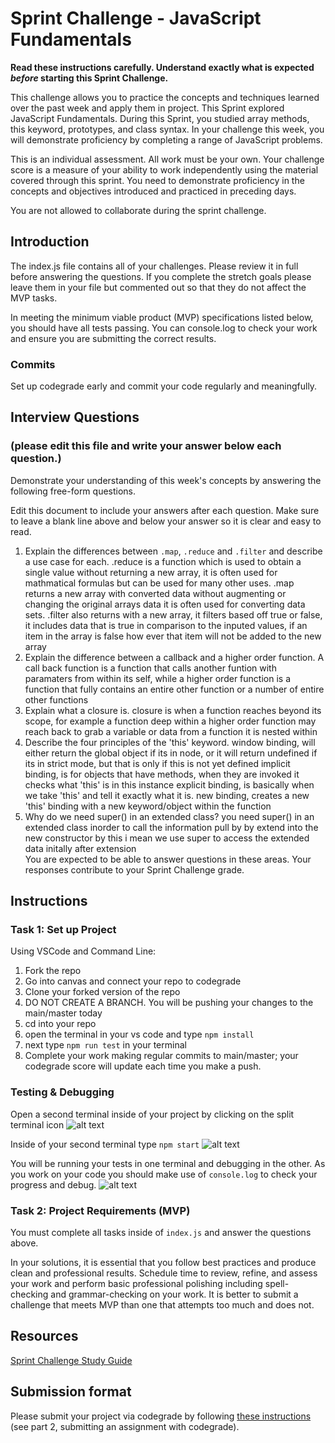 # Sprint Challenge - JavaScript Fundamentals

**Read these instructions carefully. Understand exactly what is expected _before_ starting this Sprint Challenge.**

This challenge allows you to practice the concepts and techniques learned over the past week and apply them in project. This Sprint explored JavaScript Fundamentals. During this Sprint, you studied array methods, this keyword, prototypes, and class syntax. In your challenge this week, you will demonstrate proficiency by completing a range of JavaScript problems.

This is an individual assessment. All work must be your own. Your challenge score is a measure of your ability to work independently using the material covered through this sprint. You need to demonstrate proficiency in the concepts and objectives introduced and practiced in preceding days.

You are not allowed to collaborate during the sprint challenge. 

## Introduction

The index.js file contains all of your challenges. Please review it in full before answering the questions. If you complete the stretch goals please leave them in your file but commented out so that they do not affect the MVP tasks. 

In meeting the minimum viable product (MVP) specifications listed below, you should have all tests passing. You can console.log to check your work and ensure you are submitting the correct results. 

### Commits

Set up codegrade early and commit your code regularly and meaningfully. 

## Interview Questions
### (please edit this file and write your answer below each question.)
Demonstrate your understanding of this week's concepts by answering the following free-form questions.

Edit this document to include your answers after each question. Make sure to leave a blank line above and below your answer so it is clear and easy to read.

1. Explain the differences between `.map`, `.reduce` and `.filter` and describe a use case for each. 
.reduce is a function which is used to obtain a single value without returning a new array, it is often used for mathmatical formulas but can be used for many other uses.
.map returns a new array with converted data without augmenting or changing the original arrays data it is often used for converting data sets.
.filter also returns with a new array, it filters based off true or false, it includes data that is true in comparison to the inputed values, if an item in the array is false how ever that item will not be added to the new array
2. Explain the difference between a callback and a higher order function.
A call back function is a function that calls another funtion with paramaters from within its self, while a higher order function is a function that fully contains an entire other function or a number of entire other functions
3. Explain what a closure is.
closure is when a function reaches beyond its scope, for example a function deep within a higher order function may reach back to grab a variable or data from a function it is nested within
4. Describe the four principles of the 'this' keyword.
window binding, will either return the global object if its in node, or it will return undefined if its in strict mode, but that is only if this is not yet defined
implicit binding, is for objects that have methods, when they are invoked it checks what 'this' is in this instance 
explicit binding, is basically when we take 'this' and tell it exactly what it is.
new binding, creates a new 'this' binding with a new keyword/object within the function 
5. Why do we need super() in an extended class?
you need super() in an extended class inorder to call the information pull by by extend into the new constructor by this i mean we use super to access the extended data initally after extension  
You are expected to be able to answer questions in these areas. Your responses contribute to your Sprint Challenge grade. 

## Instructions

### Task 1: Set up Project

Using VSCode and Command Line:


1. Fork the repo
2. Go into canvas and connect your repo to codegrade
3. Clone your forked version of the repo
4. DO NOT CREATE A BRANCH. You will be pushing your changes to the main/master today
5. cd into your repo
6. open the terminal in your vs code and type `npm install`
7. next type `npm run test` in your terminal
8. Complete your work making regular commits to main/master; your codegrade score will update each time you make a push.


### Testing & Debugging

Open a second terminal inside of your project by clicking on the split terminal icon
![alt text](assets/split_terminal.png "Split Terminal")

Inside of your second terminal type `npm start` 
![alt text](assets/npm_start.png "type npm start")

You will be running your tests in one terminal and debugging in the other. As you work on your code you should make use of `console.log` to check your progress and debug.
![alt text](assets/tests_debug_terminal_final.png "your terminal should look like this")

### Task 2: Project Requirements (MVP)

You must complete all tasks inside of `index.js` and answer the questions above.

In your solutions, it is essential that you follow best practices and produce clean and professional results. Schedule time to review, refine, and assess your work and perform basic professional polishing including spell-checking and grammar-checking on your work. It is better to submit a challenge that meets MVP than one that attempts too much and does not.

## Resources
 
 [Sprint Challenge Study Guide](https://www.notion.so/bloomtech/Unit-1-Sprint-3-Study-Guide-033a9a00659a4ef98c12eb97e49a6110)

## Submission format

Please submit your project via codegrade by following [these instructions](https://bloomtech.notion.site/bloomtech/BloomTech-Git-Flow-Step-by-step-269f68ae3bf64eb689a8328715a179f9) (see part 2, submitting an assignment with codegrade).
